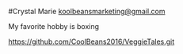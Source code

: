 #Crystal Marie
koolbeansmarketing@gmail.com


My favorite hobby is boxing


https://github.com/CoolBeans2016/VeggieTales.git

